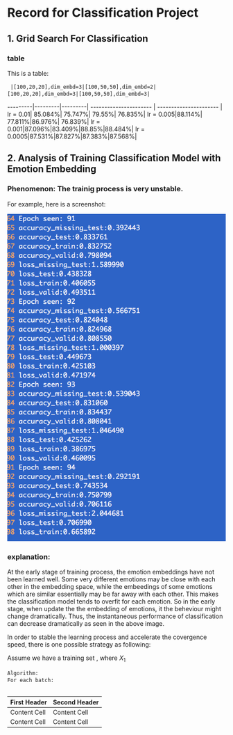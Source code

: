 # Record for Classification Project

## 1. Grid Search For Classification
### table
This is a table:

     |[100,20,20],dim_embd=3|[100,50,50],dim_embd=2|[100,20,20],dim_embd=3|[100,50,50],dim_embd=3|
---------|---------|---------| ---------------------- | ---------------------- |    
lr = 0.01| 85.084%| 75.747%| 79.55%| 76.835%| 
lr = 0.005|88.114%| 77.811%|86.976%| 76.839%| 
lr = 0.001|87.096%|83.409%|88.85%|88.484%| 
lr = 0.0005|87.531%|87.827%|87.383%|87.568%|


## 2. Analysis of Training Classification Model with Emotion Embedding

### Phenomenon: The trainig process is very unstable.
For example, here is a screenshot:

![General preferences pane](./figs/screen1.png)

### explanation:
At the early stage of training process, the emotion embeddings have not been learned well. Some very different emotions may be close with each other in the embedding space, while the embeedings of some emotions which are similar essentially may be far away with each other. This makes the classification model tends to overfit for each emotion. So in the early stage, when update the the embedding of emotions, it the beheviour might change dramatically. Thus, the instantaneous performance of classification can decrease dramatically as seen in the above image. 

In order to stable the learning process and accelerate the covergence speed, there is one possible strategy as following:

Assume we have a training set <math>X={X_1,X_2}</math>, where $X_1$

```
Algorithm:
For each batch:
	

```

First Header  | Second Header
------------- | -------------
Content Cell  | Content Cell
Content Cell  | Content Cell







